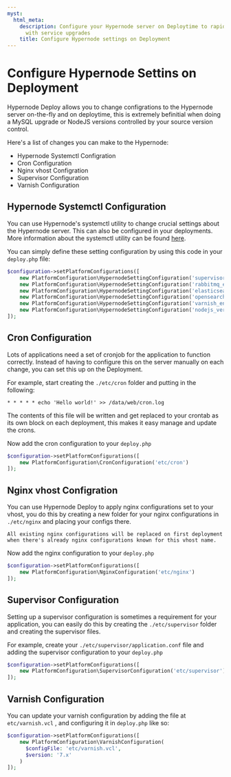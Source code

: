 ```yaml
---
myst:
  html_meta:
    description: Configure your Hypernode server on Deploytime to rapidly test upgrades 
      with service upgrades
    title: Configure Hypernode settings on Deployment
---
```


# Configure Hypernode Settins on Deployment

Hypernode Deploy allows you to change configrations to the Hypernode server on-the-fly and on deploytime, this is extremely befinitial when doing a MySQL upgrade or NodeJS versions controlled by your source version control.

Here's a list of changes you can make to the Hypernode:

- Hypernode Systemctl Configration
- Cron Configuration
- Nginx vhost Configration
- Supervisor Configuration
- Varnish Configuration

## Hypernode Systemctl Configuration

You can use Hypernode's systemctl utility to change crucial settings about the Hypernode server. This can also be configured in your deployments. More information about the systemctl utility can be found [here](../../hypernode-platform/tools/how-to-use-the-hypernode-systemctl-cli-tool.md).

You can simply define these setting configuration by using this code in your `deploy.php` file:

```php
$configuration->setPlatformConfigurations([
    new PlatformConfiguration\HypernodeSettingConfiguration('supervisor_enabled', 'True'),
    new PlatformConfiguration\HypernodeSettingConfiguration('rabbitmq_enabled', 'True'),
    new PlatformConfiguration\HypernodeSettingConfiguration('elasticsearch_enabled', 'False'),
    new PlatformConfiguration\HypernodeSettingConfiguration('opensearch_enabled', 'True'),
    new PlatformConfiguration\HypernodeSettingConfiguration('varnish_enabled', 'True'),
    new PlatformConfiguration\HypernodeSettingConfiguration('nodejs_version', '20'),
]);
```

## Cron Configuration

Lots of applications need a set of cronjob for the application to function correctly. Instead of having to configure this on the server manually on each change, you can set this up on the Deployment.

For example, start creating the `./etc/cron` folder and putting in the following:

```crontab
* * * * * echo 'Hello world!' >> /data/web/cron.log
```

The contents of this file will be written and get replaced to your crontab as its own block on each deployment, this makes it easy manage and update the crons.

Now add the cron configuration to your `deploy.php`

```php
$configuration->setPlatformConfigurations([
    new PlatformConfiguration\CronConfiguration('etc/cron')
]);
```

## Nginx vhost Configration

You can use Hypernode Deploy to apply nginx configurations set to your vhost, you do this by creating a new folder for your nginx configurations in `./etc/nginx` and placing your configs there.

```{note}
All existing nginx configurations will be replaced on first deployment when there's already nginx configurations known for this vhost name.
```

Now add the nginx configuration to your `deploy.php`

```php
$configuration->setPlatformConfigurations([
    new PlatformConfiguration\NginxConfiguration('etc/nginx')
]);
```

## Supervisor Configuration

Setting up a supervisor configuration is sometimes a requirement for your application, you can easily do this by creating the `./etc/supervisor` folder and creating the supervisor files.

For example, create your `./etc/supervisor/application.conf` file and adding the supervisor configuration to your `deploy.php`

```php
$configuration->setPlatformConfigurations([
    new PlatformConfiguration\SupervisorConfiguration('etc/supervisor')
]);
```

## Varnish Configuration

You can update your varnish configuration by adding the file at `etc/varnish.vcl` , and configuring it in `deploy.php` like so:

```php
$configuration->setPlatformConfigurations([
    new PlatformConfiguration\VarnishConfiguration(
      $configFile: 'etc/varnish.vcl',
      $version: '7.x'
    )
]);
```
